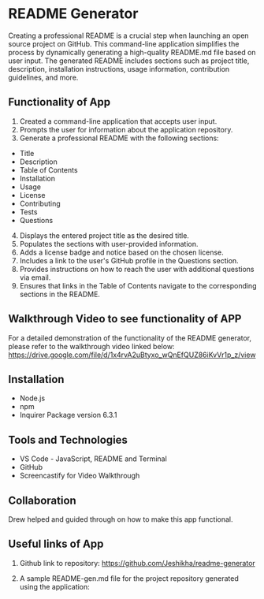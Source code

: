 # README Generator 
Creating a professional README is a crucial step when launching an open source project on GitHub. This command-line application simplifies the process by dynamically generating a high-quality README.md file based on user input. The generated README includes sections such as project title, description, installation instructions, usage information, contribution guidelines, and more.

## Functionality of App
1. Created a command-line application that accepts user input.
2. Prompts the user for information about the application repository.
3. Generate a professional README with the following sections:
* Title
* Description
* Table of Contents
* Installation
* Usage
* License
* Contributing
* Tests
* Questions
4. Displays the entered project title as the desired title.
5. Populates the sections with user-provided information.
6. Adds a license badge and notice based on the chosen license.
7. Includes a link to the user's GitHub profile in the Questions section.
8. Provides instructions on how to reach the user with additional questions via email.
9. Ensures that links in the Table of Contents navigate to the corresponding sections in the README.

## Walkthrough Video to see functionality of APP
For a detailed demonstration of the functionality of the README generator, please refer to the walkthrough video linked below:
https://drive.google.com/file/d/1x4rvA2uBtyxo_wQnEfQUZ86iKvVr1p_z/view


## Installation
* Node.js
* npm
* Inquirer Package version 6.3.1

## Tools and Technologies
* VS Code - JavaScript, README and Terminal
* GitHub
* Screencastify for Video Walkthrough

## Collaboration
Drew helped and guided through on how to make this app functional.

## Useful links of App
1. Github link to repository: https://github.com/Jeshikha/readme-generator

2. A sample README-gen.md file for the project repository generated using the application: 

